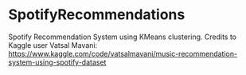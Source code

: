 # SpotifyRecommendations

Spotify Recommendation System using KMeans clustering. Credits to Kaggle user Vatsal Mavani: https://www.kaggle.com/code/vatsalmavani/music-recommendation-system-using-spotify-dataset